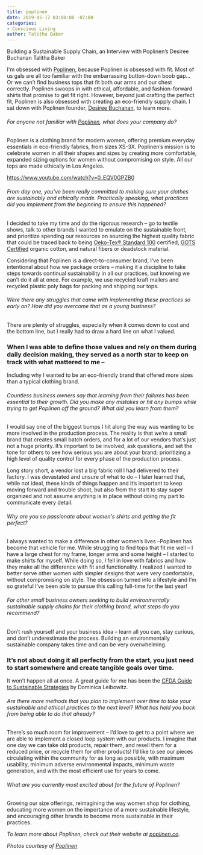 ```yaml
---
title: poplinen
date: 2019-05-17 03:00:00 -07:00
categories:
- Conscious Living
author: Talitha Baker
---
```


Building a Sustainable Supply Chain, an Interview with Poplinen’s Desiree Buchanan
Talitha Baker
 
I'm obsessed with [Poplinen](https://www.poplinen.co/), because Poplinen is obsessed with fit. Most of us gals are all too familiar with the embarrassing button-down boob gap… Or we can’t find business tops that fit both our arms and our chest correctly. Poplinen swoops in with ethical, affordable, and fashion-forward shirts that promise to get fit right. However, beyond just crafting the perfect fit, Poplinen is also obsessed with creating an eco-friendly supply chain. I sat down with Poplinen founder, [Desiree Buchanan](https://www.instagram.com/desi_buchanan/), to learn more.
 
###### For anyone not familiar with [Poplinen](https://www.poplinen.co/), what does your company do?

Poplinen is a clothing brand for modern women, offering premium everyday essentials in eco-friendly fabrics, from sizes XS-3X. Poplinen’s mission is to celebrate women in all their shapes and sizes by creating more comfortable, expanded sizing options for women without compromising on style. All our tops are made ethically in Los Angeles.
 
https://www.youtube.com/watch?v=0_EQV0GPZB0
 
###### From day one, you've been really committed to making sure your clothes are sustainably and ethically made. Practically speaking, what practices did you implement from the beginning to ensure this happened?

I decided to take my time and do the rigorous research – go to textile shows, talk to other brands I wanted to emulate on the sustainable front, and prioritize spending our resources on sourcing the highest quality fabric that could be traced back to being [Oeko-Tex® Standard 100](https://www.oeko-tex.com/en/business/certifications_and_services/ots_100/ots_100_start.xhtml) certified, [GOTS Certified](https://www.global-standard.org/the-standard/general-description.html) organic cotton, and natural fibers or deadstock material.
 
Considering that Poplinen is a direct-to-consumer brand, I’ve been intentional about how we package orders – making it a discipline to take steps towards continual sustainability in all our practices, but knowing we can’t do it all at once. For example, we use recycled kraft mailers and recycled plastic poly bags for packing and shipping our tops.
 
###### Were there any struggles that came with implementing these practices so early on? How did you overcome that as a young business?

There are plenty of struggles, especially when it comes down to cost and the bottom line, but I really had to draw a hard line on what I valued. 

### When I was able to define those values and rely on them during daily decision making, they served as a north star to keep on track with what mattered to me – 

Including why I wanted to be an eco-friendly brand that offered more sizes than a typical clothing brand.
 
###### Countless business owners say that learning from their failures has been essential to their growth. Did you make any mistakes or hit any bumps while trying to get Poplinen off the ground? What did you learn from them?

I would say one of the biggest bumps I hit along the way was wanting to be more involved in the production process. The reality is that we’re a small brand that creates small batch orders, and for a lot of our vendors that’s just not a huge priority. It’s important to be involved, ask questions, and set the tone for others to see how serious you are about your brand; prioritizing a high level of quality control for every phase of the production process.
 
Long story short, a vendor lost a big fabric roll I had delivered to their factory. I was devastated and unsure of what to do – I later learned that, while not ideal, these kinds of things happen and it’s important to keep moving forward and trouble shoot, but also from the start to stay super organized and not assume anything is in place without doing my part to communicate every detail.
 
###### Why are you so passionate about women's shirts and getting the fit perfect?

I always wanted to make a difference in other women’s lives –Poplinen has become that vehicle for me. While struggling to find tops that fit me well – I have a large chest for my frame, longer arms and some height – I started to make shirts for myself. While doing so, I fell in love with fabrics and how they make all the difference with fit and functionality. I realized I wanted to better serve other women with simpler designs that were very comfortable, without compromising on style. The obsession turned into a lifestyle and I’m so grateful I’ve been able to pursue this calling full-time for the last year!
 
###### For other small business owners seeking to build environmentally sustainable supply chains for their clothing brand, what steps do you recommend?

Don’t rush yourself and your business idea – learn all you can, stay curious, and don’t underestimate the process. Building an environmentally sustainable company takes time and can be very overwhelming. 

### It’s not about doing it all perfectly from the start, you just need to start somewhere and create tangible goals over time. 

It won’t happen all at once. A great guide for me has been the [CFDA Guide to Sustainable Strategies](https://s3.amazonaws.com/cfda.f.mrhenry.be/2019/01/CFDA-Guide-to-Sustainable-Strategies_16.pdf) by Dominica Leibowitz.
 
###### Are there more methods that you plan to implement over time to take your sustainable and ethical practices to the next level? What has held you back from being able to do that already?

There’s so much room for improvement – I’d love to get to a point where we are able to implement a closed loop system with our products. I imagine that one day we can take old products, repair them, and resell them for a reduced price, or recycle them for other products! I’d like to see our pieces circulating within the community for as long as possible, with maximum usability, minimum adverse environmental impacts, minimum waste generation, and with the most efficient use for years to come.
 
###### What are you currently most excited about for the future of Poplinen?

Growing our size offerings, reimagining the way women shop for clothing, educating more women on the importance of a more sustainable lifestyle, and encouraging other brands to become more sustainable in their practices.
 
_To learn more about Poplinen, check out their website at [poplinen.co](https://www.poplinen.co/)._

_Photos courtesy of [Poplinen](https://www.poplinen.co/)_